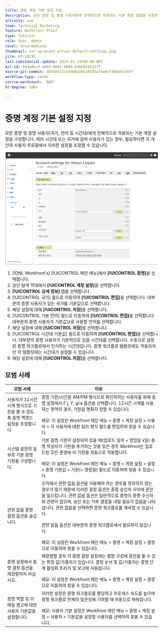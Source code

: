 ```yaml
---
title: 증명 계정 기본 설정 지정
description: 모든 증명 및 증명 사용자에게 전체적으로 적용되는 기본 계정 설정을 지정하는 방법을 알아봅니다.
activity: use
team: Technical Marketing
feature: Workfront Proof
type: Tutorial
role: User, Admin
level: Intermediate
thumbnail: set-up-proof-actual-default-settings.png
jira: KT-10236
last-substantial-update: 2024-01-24T00:00:00Z
exl-id: 6eda8bcd-ab0f-4e02-9080-64b6051b327f
source-git-commit: 30748311c14fb8aa6b10c03a74e83f46bdb5dfbf
workflow-type: tm+mt
source-wordcount: '563'
ht-degree: 100%

---
```


# 증명 계정 기본 설정 지정

모든 증명 및 증명 사용자(국가, 언어 및 시간대)에게 전체적으로 적용되는 기본 계정 설정을 구성합니다. 여러 시간대 또는 국가에 걸쳐 사용자가 있는 경우, 필요하다면 각 개인의 사용자 프로필에서 이러한 설정을 조정할 수 있습니다.

![증명을 위한 계정 설정 창](assets/proof-system-setups-default-account-settings.png)

1. [!DNL Workfront's] [!UICONTROL 메인 메뉴]에서 **[!UICONTROL 증명]**&#x200B;을 선택합니다.
1. 상단 탐색 막대에서 **[!UICONTROL 계정 설정]**&#x200B;을 선택합니다.
1. **[!UICONTROL 상세 정보]** 탭을 선택합니다.
1. [!UICONTROL 국가] 필드로 이동하여 **[!UICONTROL 편집]**&#x200B;을 선택합니다. 대부분의 증명 사용자가 있는 국가를 기본값으로 선택합니다.
1. 해당 설정에 대해 **[!UICONTROL 저장]**&#x200B;을 선택합니다.
1. [!UICONTROL 기본 언어] 필드로 이동하여 **[!UICONTROL 편집]**&#x200B;을 선택합니다. 대부분의 증명 사용자가 기본값으로 사용할 언어를 선택합니다.
1. 해당 설정에 대해 **[!UICONTROL 저장]**&#x200B;을 선택합니다.
1. [!UICONTROL 시간대 기본값] 필드로 이동하여 **[!UICONTROL 편집]**&#x200B;을 선택합니다. 대부분의 증명 사용자가 기본적으로 있을 시간대를 선택합니다. 수동으로 설정된 증명 워크플로에서 인식하는 시간대입니다. 증명 워크플로 템플릿에도 적용되지만 각 템플릿에는 시간대가 설정될 수 있습니다.
1. 해당 설정에 대해 **[!UICONTROL 저장]**&#x200B;을 선택합니다.

## 모범 사례


| 모범 사례 | 이유 |
|---|---|
| 사용자가 12시간 시계 형식으로 기한을 볼 수 있도록 증명 백엔드 설정을 조정합니다. | 증명 기한/시간을 AM/PM 형식으로 확인하려는 사용자를 위해 증명 설정에서 F j, Y, gi:a 옵션을 선택합니다. 12시간 시계를 사용하는 영역의 경우, 기한을 명확히 정할 수 있습니다. <br> <br>메모: 이 설정은 Workfront 메인 메뉴 > 증명 > 계정 설정 > 사용자 > 각 사용자에 대한 일자 형식 필드를 편집하여 찾을 수 있습니다. |
| 시스템 설정의 일부로 기본 증명 기한을 구성합니다. | 기본 증명 기한이 설정되어 있을 때(업로드 일자 + 영업일 x일) 증명 작성자가 기한을 추가하는 것을 잊은 경우 Workfront는 업로드된 모든 증명에 이 기한을 자동으로 적용합니다. <br> <br>메모: 이 설정은 Workfront 메인 메뉴 > 증명 > 계정 설정 > 설정 > 증명 기본값 > 기한(+ 영업일) 필드로 이동하여 찾을 수 있습니다. |
| 관련 없음 증명 결정 옵션을 숨깁니다. | 조직에서 관련 없음 옵션을 사용해야 하는 경우를 정의하지 않는 경우가 많기 때문에 이러한 결정 옵션은 종종 승인자 사이에 혼란을 일으킵니다. 관련 없음 옵션은 일반적으로 증명이 증명 수신자와 관련이 없으며, 승인 또는 거부 결정을 내릴 필요가 없음을 나타냅니다. 관련 없음을 선택하면 증명 워크플로를 계속할 수 있습니다.<br> <br>관련 없음 옵션은 대부분의 증명 워크플로에서 필요하지 않습니다.<br> <br>메모: 이 설정은 Workfront 메인 메뉴 > 증명 > 계정 설정 > 결정으로 이동하여 찾을 수 있습니다. |
| 증명 설정에서 증명 결정 옵션을 재정렬하지 마십시오. | 재정렬할 경우 각 증명 결정 설정에는 증명 구성에 혼란을 줄 수 있는 특정 값/가중치가 있습니다. 결정 순서 및 값/가중치는 증명 단계 활성화 트리거 및 보고에 사용됩니다.<br> <br>메모: 이 설정은 Workfront 메인 메뉴 > 증명 > 계정 설정 > 결정으로 이동하여 찾을 수 있습니다. |
| 증명 역할 및 이메일 경고에 대한 사용자 기본값을 설정합니다. | 이러한 설정은 증명 워크플로를 할당하고 프로세스 속도를 높이며 증명 워크플로 전체의 일관성에 기여할 때 자동으로 채워집니다.<br> <br>메모: 사용자 기본 설정은 Workfront 메인 메뉴 > 증명 > 계정 설정 > 사용자 > 기본값을 설정할 사용자를 선택하여 찾을 수 있습니다. |

